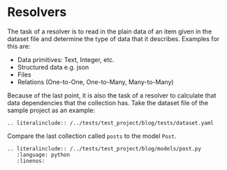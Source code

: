Resolvers
=========

The task of a resolver is to read in the plain data of an item given in the dataset file and determine the type of data that it describes. Examples for this are:

- Data primitives: Text, Integer, etc.
- Structured data e.g. json
- Files
- Relations (One-to-One, One-to-Many, Many-to-Many)

Because of the last point, it is also the task of a resolver to calculate that data dependencies that the collection has. Take the dataset file of the sample project as an example:

```eval_rst
.. literalinclude:: /../tests/test_project/blog/tests/dataset.yaml
```

Compare the last collection called `posts` to the model `Post`.

```eval_rst
.. literalinclude:: /../tests/test_project/blog/models/post.py
   :language: python
   :linenos:
```
